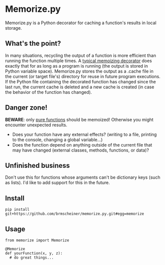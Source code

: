 # Memorize.py
Memorize.py is a Python decorator for caching a function's results in local storage. 

## What's the point?
In many situations, recycling the output of a function is more efficient than running the function multiple times. A [typical memoizing decorator](https://wiki.python.org/moin/PythonDecoratorLibrary#Memoize) does exactly that for as long as a program is running (the output is stored in Python variable space). Memorize.py stores the output as a .cache file in the current (or target file's) directory for reuse in future program executions. If the Python file containing the decorated function has changed since the last run, the current cache is deleted and a new cache is created (in case the behavior of the function has changed).

## Danger zone!
**BEWARE**: only [pure functions](http://www.sitepoint.com/functional-programming-pure-functions/) should be memoized! 
Otherwise you might encounter unexpected results.  
* Does your function have any external effects? (writing to a file, printing to the console, changing a global variable...)
* Does the function depend on anything outside of the current file that may have changed (external classes, methods, functions, or data)?

## Unfinished business
Don't use this for functions whose arguments can't be dictionary keys (such as lists). I'd like to add support for this in the future.

## Install

```
pip install git+https://github.com/brmscheiner/memorize.py.git#egg=memorize
```

## Usage 

```
from memorize import Memorize

@Memorize
def yourFunction(x, y, z):
  # do great things...
```
